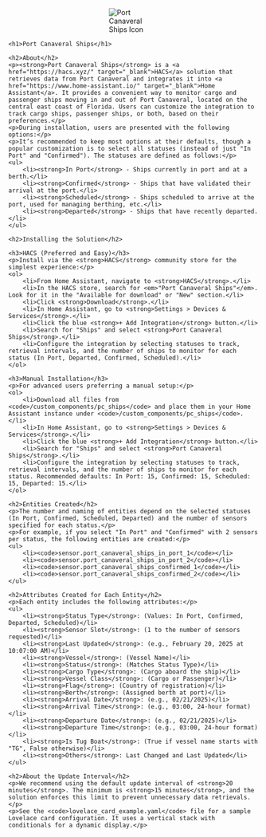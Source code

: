 <!DOCTYPE html>
<html lang="en">
<head>
    <meta charset="UTF-8">
    <title>Port Canaveral Ships - HACS Integration</title>
</head>
<body>
    <!-- Icon at the top -->
    <img src="https://hacs.xyz/img/port-canaveral-ships-icon.png" alt="Port Canaveral Ships Icon" style="max-width: 100px; display: block; margin: 0 auto;">

    <h1>Port Canaveral Ships</h1>

    <h2>About</h2>
    <p><strong>Port Canaveral Ships</strong> is a <a href="https://hacs.xyz/" target="_blank">HACS</a> solution that retrieves data from Port Canaveral and integrates it into <a href="https://www.home-assistant.io/" target="_blank">Home Assistant</a>. It provides a convenient way to monitor cargo and passenger ships moving in and out of Port Canaveral, located on the central east coast of Florida. Users can customize the integration to track cargo ships, passenger ships, or both, based on their preferences.</p>
    <p>During installation, users are presented with the following options:</p>
    <p>It’s recommended to keep most options at their defaults, though a popular customization is to select all statuses (instead of just "In Port" and "Confirmed"). The statuses are defined as follows:</p>
    <ul>
        <li><strong>In Port</strong> - Ships currently in port and at a berth.</li>
        <li><strong>Confirmed</strong> - Ships that have validated their arrival at the port.</li>
        <li><strong>Scheduled</strong> - Ships scheduled to arrive at the port, used for managing berthing, etc.</li>
        <li><strong>Departed</strong> - Ships that have recently departed.</li>
    </ul>

    <h2>Installing the Solution</h2>

    <h3>HACS (Preferred and Easy)</h3>
    <p>Install via the <strong>HACS</strong> community store for the simplest experience:</p>
    <ol>
        <li>From Home Assistant, navigate to <strong>HACS</strong>.</li>
        <li>In the HACS store, search for <em>"Port Canaveral Ships"</em>. Look for it in the "Available for download" or "New" section.</li>
        <li>Click <strong>Download</strong>.</li>
        <li>In Home Assistant, go to <strong>Settings > Devices & Services</strong>.</li>
        <li>Click the blue <strong>+ Add Integration</strong> button.</li>
        <li>Search for "Ships" and select <strong>Port Canaveral Ships</strong>.</li>
        <li>Configure the integration by selecting statuses to track, retrieval intervals, and the number of ships to monitor for each status (In Port, Departed, Confirmed, Scheduled).</li>
    </ol>

    <h3>Manual Installation</h3>
    <p>For advanced users preferring a manual setup:</p>
    <ol>
        <li>Download all files from <code>/custom_components/pc_ships</code> and place them in your Home Assistant instance under <code>/custom_components/pc_ships</code>.</li>
        <li>In Home Assistant, go to <strong>Settings > Devices & Services</strong>.</li>
        <li>Click the blue <strong>+ Add Integration</strong> button.</li>
        <li>Search for "Ships" and select <strong>Port Canaveral Ships</strong>.</li>
        <li>Configure the integration by selecting statuses to track, retrieval intervals, and the number of ships to monitor for each status. Recommended defaults: In Port: 15, Confirmed: 15, Scheduled: 15, Departed: 15.</li>
    </ol>

    <h2>Entities Created</h2>
    <p>The number and naming of entities depend on the selected statuses (In Port, Confirmed, Scheduled, Departed) and the number of sensors specified for each status.</p>
    <p>For example, if you select "In Port" and "Confirmed" with 2 sensors per status, the following entities are created:</p>
    <ul>
        <li><code>sensor.port_canaveral_ships_in_port_1</code></li>
        <li><code>sensor.port_canaveral_ships_in_port_2</code></li>
        <li><code>sensor.port_canaveral_ships_confirmed_1</code></li>
        <li><code>sensor.port_canaveral_ships_confirmed_2</code></li>
    </ul>

    <h2>Attributes Created for Each Entity</h2>
    <p>Each entity includes the following attributes:</p>
    <ul>
        <li><strong>Status Type</strong>: (Values: In Port, Confirmed, Departed, Scheduled)</li>
        <li><strong>Sensor Slot</strong>: (1 to the number of sensors requested)</li>
        <li><strong>Last Updated</strong>: (e.g., February 20, 2025 at 10:07:00 AM)</li>
        <li><strong>Vessel</strong>: (Vessel Name)</li>
        <li><strong>Status</strong>: (Matches Status Type)</li>
        <li><strong>Cargo Type</strong>: (Cargo aboard the ship)</li>
        <li><strong>Vessel Class</strong>: (Cargo or Passenger)</li>
        <li><strong>Flag</strong>: (Country of registration)</li>
        <li><strong>Berth</strong>: (Assigned berth at port)</li>
        <li><strong>Arrival Date</strong>: (e.g., 02/21/2025)</li>
        <li><strong>Arrival Time</strong>: (e.g., 03:00, 24-hour format)</li>
        <li><strong>Departure Date</strong>: (e.g., 02/21/2025)</li>
        <li><strong>Departure Time</strong>: (e.g., 03:00, 24-hour format)</li>
        <li><strong>Is Tug Boat</strong>: (True if vessel name starts with "TG", False otherwise)</li>
        <li><strong>Others</strong>: Last Changed and Last Updated</li>
    </ul>

    <h2>About the Update Interval</h2>
    <p>We recommend using the default update interval of <strong>20 minutes</strong>. The minimum is <strong>15 minutes</strong>, and the solution enforces this limit to prevent unnecessary data retrievals.</p>
    <p>See the <code>lovelace_card_example.yaml</code> file for a sample Lovelace card configuration. It uses a vertical stack with conditionals for a dynamic display.</p>
</body>
</html>
